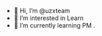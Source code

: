 - 👋 Hi, I’m @uzxteam
- 👀 I’m interested in Learn 
- 🌱 I’m currently learning PM
.

<!---
uzxteam/uzxteam is a ✨ special ✨ repository because its `README.md` (this file) appears on your GitHub profile.
You can click the Preview link to take a look at your changes.
--->
